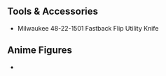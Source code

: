 

## Tools & Accessories

-  Milwaukee 48-22-1501 Fastback Flip Utility Knife




## Anime Figures

- 